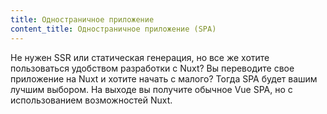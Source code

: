 ```yaml
---
title: Одностраничное приложение
content_title: Одностраничное приложение (SPA)
---
```

Не нужен SSR или статическая генерация, но все же хотите пользоваться удобством разработки с Nuxt?
Вы переводите свое приложение на Nuxt и хотите начать с малого? Тогда SPA будет вашим лучшим выбором.
На выходе вы получите обычное Vue SPA, но с использованием возможностей Nuxt.

